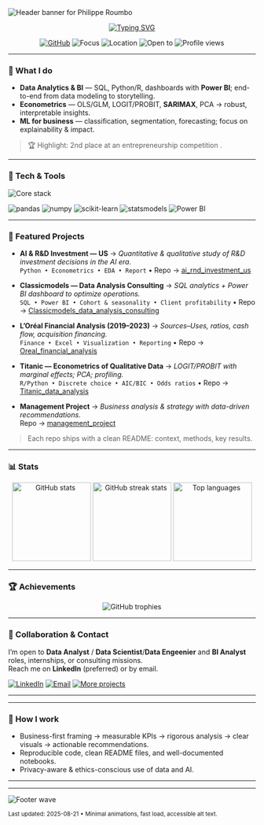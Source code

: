 <!-- Profile README for @filou337 — animated, recruiter-friendly, dark-mode aware -->

<!-- Header banner -->
<img src="https://capsule-render.vercel.app/api?type=waving&color=0:8A2BE2,100:1E90FF&height=220&section=header&text=Philippe%20Roumbo&fontSize=48&fontAlignY=35&desc=Data%20Analytics%20•%20BI%20•%20Econometrics&descAlignY=55&animation=fadeIn" alt="Header banner for Philippe Roumbo">

<!-- Typing tagline (subtle animation) -->
<div align="center">
  
[![Typing SVG](https://readme-typing-svg.demolab.com?font=Inter&weight=500&pause=1200&center=true&vCenter=true&width=760&lines=Data+Analyst+%7C+Big+Data+%26+BI+%40+USPN;Econometrics+%E2%80%94+OLS%2C+LOGIT%2C+SARIMAX;SQL+%E2%80%A2+Power+BI+%E2%80%A2+Python%2FR;Turning+messy+data+into+clear+decisions)](https://git.io/typing-svg)

</div>

<p align="center">
  <a href="https://github.com/filou337"><img alt="GitHub" src="https://img.shields.io/badge/GitHub-filou337-181717?logo=github"></a>
  <img alt="Focus" src="https://img.shields.io/badge/Focus-Data%20Analytics%20%7C%20BI%20%7C%20Econometrics-4CAF50">
  <img alt="Location" src="https://img.shields.io/badge/Location-France-1E90FF">
  <img alt="Open to" src="https://img.shields.io/badge/Open%20to-Data%20Analyst%20%7C%20Data%20Scientist-8A2BE2">
  <img alt="Profile views" src="https://komarev.com/ghpvc/?username=filou337&style=flat-square&color=blue">
</p>

---

### 🚀 What I do
- **Data Analytics & BI** — SQL, Python/R, dashboards with **Power BI**; end-to-end from data modeling to storytelling.
- **Econometrics** — OLS/GLM, LOGIT/PROBIT, **SARIMAX**, PCA → robust, interpretable insights.
- **ML for business** — classification, segmentation, forecasting; focus on explainability & impact.

> 🏆 Highlight: 2nd place at an entrepreneurship competition .

---

### 🧰 Tech & Tools
<p align="left">
  <img src="https://skillicons.dev/icons?i=python,r,postgresql,mysql,sqlite,git,docker,vscode&perline=12" alt="Core stack">
</p>

<p>
  <img src="https://img.shields.io/badge/pandas-150458?logo=pandas&logoColor=white" alt="pandas">
  <img src="https://img.shields.io/badge/numpy-013243?logo=numpy&logoColor=white" alt="numpy">
  <img src="https://img.shields.io/badge/scikit--learn-F7931E?logo=scikitlearn&logoColor=white" alt="scikit-learn">
  <img src="https://img.shields.io/badge/statsmodels-1A1A1A" alt="statsmodels">
  <img src="https://img.shields.io/badge/Power%20BI-F2C811?logo=powerbi&logoColor=000" alt="Power BI">
</p>

---

### 📌 Featured Projects
- **AI & R&D Investment — US** → *Quantitative & qualitative study of R&D investment decisions in the AI era.*  
  `Python • Econometrics • EDA • Report` • Repo → <a href="https://github.com/filou337/ai_rnd_investment_us">ai_rnd_investment_us</a>

- **Classicmodels — Data Analysis Consulting** → *SQL analytics + Power BI dashboard to optimize operations.*  
  `SQL • Power BI • Cohort & seasonality • Client profitability` • Repo → <a href="https://github.com/filou337/Classicmodels_data_analysis_consulting">Classicmodels_data_analysis_consulting</a>

- **L’Oréal Financial Analysis (2019–2023)** → *Sources–Uses, ratios, cash flow, acquisition financing.*  
  `Finance • Excel • Visualization • Reporting` • Repo → <a href="https://github.com/filou337/Oreal_financial_analysis">Oreal_financial_analysis</a>

- **Titanic — Econometrics of Qualitative Data** → *LOGIT/PROBIT with marginal effects; PCA; profiling.*  
  `R/Python • Discrete choice • AIC/BIC • Odds ratios` • Repo → <a href="https://github.com/filou337/Titanic_data_analysis">Titanic_data_analysis</a>

- **Management Project** → *Business analysis & strategy with data-driven recommendations.*  
  Repo → <a href="https://github.com/filou337/management_project">management_project</a>

> Each repo ships with a clean README: context, methods, key results.

---

### 📊 Stats 
<div align="center">

<picture>
  <source media="(prefers-color-scheme: dark)" srcset="https://github-readme-stats.vercel.app/api?username=filou337&show_icons=true&include_all_commits=true&count_private=true&hide_title=true&rank_icon=github&theme=github_dark&bg_color=00000000">
  <img src="https://github-readme-stats.vercel.app/api?username=filou337&show_icons=true&include_all_commits=true&count_private=true&hide_title=true&rank_icon=github&theme=default&bg_color=00000000" height="160" alt="GitHub stats">
</picture>

<picture>
  <source media="(prefers-color-scheme: dark)" srcset="https://streak-stats.demolab.com?user=filou337&hide_border=true&theme=github-dark-blue">
  <img src="https://streak-stats.demolab.com?user=filou337&hide_border=true" height="160" alt="GitHub streak stats">
</picture>


<picture>
  <source media="(prefers-color-scheme: dark)" srcset="https://github-readme-stats.vercel.app/api/top-langs/?username=filou337&layout=compact&langs_count=10&theme=github_dark&bg_color=00000000">
  <img src="https://github-readme-stats.vercel.app/api/top-langs/?username=filou337&layout=compact&langs_count=10&bg_color=00000000" height="160" alt="Top languages">
</picture>



</div>

---

### 🏆 Achievements
<p align="center">
  <img src="https://github-profile-trophy.vercel.app/?username=filou337&theme=flat&no-frame=true&no-bg=true&margin-w=8" alt="GitHub trophies">
</p>

---

### 💼 Collaboration & Contact
I’m open to **Data Analyst** / **Data Scientist**/**Data Engeenier** and **BI Analyst** roles, internships, or consulting missions.  
Reach me on **LinkedIn** (preferred) or by email.

<p>
  <a href="https://www.linkedin.com/in/philippe-roumbo" target="_blank"><img alt="LinkedIn" src="https://img.shields.io/badge/LinkedIn-0A66C2?logo=linkedin&logoColor=white"></a>
  <a href="mailto:your.email@example.com"><img alt="Email" src="https://img.shields.io/badge/Email-Contact%20me!-D14836?logo=gmail&logoColor=white"></a>
  <a href="https://github.com/filou337?tab=repositories"><img alt="More projects" src="https://img.shields.io/badge/More%20projects-Explore%20repos-181717?logo=github"></a>
</p>

---
---

### 🔎 How I work
- Business-first framing → measurable KPIs → rigorous analysis → clear visuals → actionable recommendations.  
- Reproducible code, clean README files, and well-documented notebooks.  
- Privacy-aware & ethics-conscious use of data and AI.

---
---




<img src="https://capsule-render.vercel.app/api?type=waving&color=0:1E90FF,100:8A2BE2&height=120&section=footer" alt="Footer wave">

<sub>Last updated: 2025-08-21 • Minimal animations, fast load, accessible alt text.</sub>
